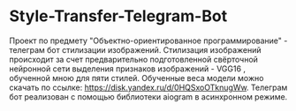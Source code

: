 # Style-Transfer-Telegram-Bot
Проект по предмету "Объектно-ориентированное программирование" - телеграм бот стилизации изображений. Стилизация изображений происходит за счет предварительно подготовленной свёрточной нейронной сети выделения признаков изображений - VGG16 , обученной мною для пяти стилей. Обученные веса модели можно скачать по ссылке: https://disk.yandex.ru/d/0HQSxoOTknugWw. Телеграм бот реализован с помощью библиотеки aiogram в асинхронном режиме.
